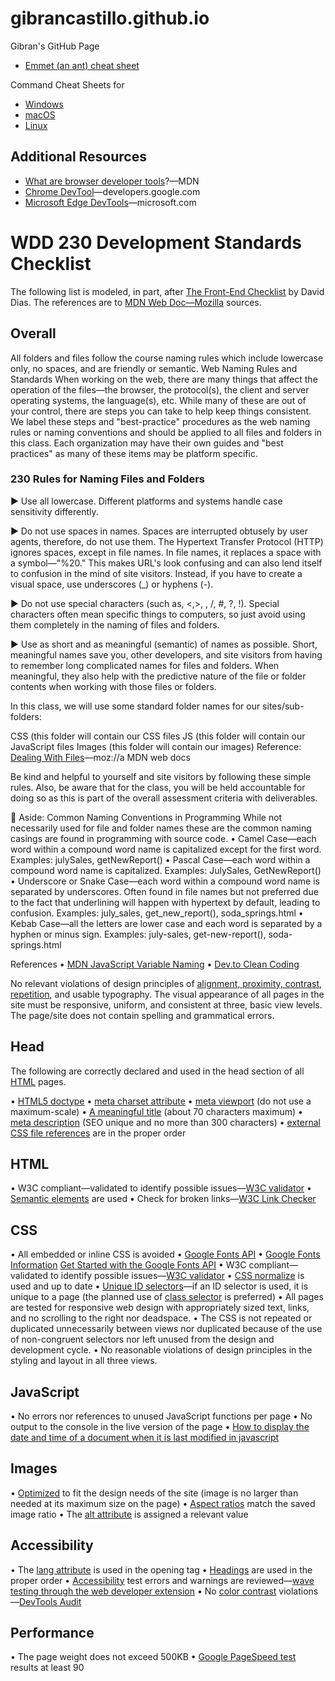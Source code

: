# gibrancastillo.github.io
Gibran's GitHub Page

- [Emmet (an ant) cheat sheet](https://docs.emmet.io/cheat-sheet/)

Command Cheat Sheets for 
- [Windows](https://code.visualstudio.com/shortcuts/keyboard-shortcuts-windows.pdf)
- [macOS](https://code.visualstudio.com/shortcuts/keyboard-shortcuts-macos.pdf)
- [Linux](https://code.visualstudio.com/shortcuts/keyboard-shortcuts-linux.pdf)


## Additional Resources
- [What are browser developer tools](https://developer.mozilla.org/en-US/docs/Learn/Common_questions/What_are_browser_developer_tools)?—MDN
- [Chrome DevTool](https://developers.google.com/web/tools/chrome-devtools)—developers.google.com 
- [Microsoft Edge DevTools](https://docs.microsoft.com/en-us/microsoft-edge/devtools-guide-chromium/beginners/html)—microsoft.com







# WDD 230 Development Standards Checklist
The following list is modeled, in part, after [The Front-End Checklist](https://frontendchecklist.io/) by David Dias.
The references are to [MDN Web Doc—Mozilla](https://developer.mozilla.org/en-US/) sources.

## Overall
All folders and files follow the course naming rules which include lowercase only, no spaces, and are friendly or semantic.
Web Naming Rules and Standards
When working on the web, there are many things that affect the operation of the files—the browser, the protocol(s), the client and server operating systems, the language(s), etc. While many of these are out of your control, there are steps you can take to help keep things consistent. We label these steps and "best-practice" procedures as the web naming rules or naming conventions and should be applied to all files and folders in this class. Each organization may have their own guides and "best practices" as many of these items may be platform specific.

### 230 Rules for Naming Files and Folders
► Use all lowercase. Different platforms and systems handle case sensitivity differently.

► Do not use spaces in names. Spaces are interrupted obtusely by user agents, therefore, do not use them. The Hypertext Transfer Protocol (HTTP) ignores spaces, except in file names. In file names, it replaces a space with a symbol—"%20." This makes URL's look confusing and can also lend itself to confusion in the mind of site visitors. Instead, if you have to create a visual space, use underscores (_) or hyphens (-).

► Do not use special characters (such as, <,>, \, /, #, ?, !). Special characters often mean specific things to computers, so just avoid using them completely in the naming of files and folders.

► Use as short and as meaningful (semantic) of names as possible. Short, meaningful names save you, other developers, and site visitors from having to remember long complicated names for files and folders. When meaningful, they also help with the predictive nature of the file or folder contents when working with those files or folders.

In this class, we will use some standard folder names for our sites/sub-folders:

CSS  (this folder will contain our CSS files
JS (this folder will contain our JavaScript files
Images (this folder will contain our images)
Reference: [Dealing With Files](https://developer.mozilla.org/en-US/docs/Learn/Getting_started_with_the_web/Dealing_with_files)—moz://a MDN web docs

Be kind and helpful to yourself and site visitors by following these simple rules. Also, be aware that for the class, you will be held accountable for doing so as this is part of the overall assessment criteria with deliverables.

🌮 Aside: Common Naming Conventions in Programming
  While not necessarily used for file and folder names these are the common naming casings are found in programming with source code. 
•  Camel Case—each word within a compound word name is capitalized except for the first word.  Examples: julySales, getNewReport()
•  Pascal Case—each word within a compound word name is capitalized.   Examples:  JulySales, GetNewReport()
•  Underscore or Snake Case—each word within a compound word name is separated by underscores. Often found in file names but not preferred due to the fact that underlining will happen with hypertext by default, leading to confusion. Examples: july_sales, get_new_report(), soda_springs.html
•  Kebab Case—all the letters are lower case and each word is separated by a hyphen or minus sign. Examples: july-sales, get-new-report(), soda-springs.html

References
• [MDN JavaScript Variable Naming](https://developer.mozilla.org/en-US/docs/MDN/Contribute/Guidelines/Code_guidelines/JavaScript#Variable_naming)
• [Dev.to Clean Coding](https://dev.to/danialmalik/a-beginner-s-guide-to-clean-code-part1-naming-conventions-139l)


No relevant violations of design principles of [alignment, proximity, contrast, repetition](https://byui.instructure.com/courses/10157/pages/w02-activity-design-principles), and usable typography.
The visual appearance of all pages in the site must be responsive, uniform, and consistent at three, basic view levels.
The page/site does not contain spelling and grammatical errors.


## Head
The following are correctly declared and used in the head section of all [HTML](https://developer.mozilla.org/en-US/docs/Web/HTML/Element/html) pages.

• [HTML5 doctype](https://developer.mozilla.org/en-US/docs/Glossary/Doctype)
• [meta charset attribute](https://developer.mozilla.org/en-US/docs/Web/HTML/Element/meta)
• [meta viewport](https://developer.mozilla.org/en-US/docs/Glossary/Viewport) (do not use a maximum-scale)
• [A meaningful title](https://developer.mozilla.org/en-US/docs/Web/HTML/Element/title?ref=frontendchecklist) (about 70 characters maximum)
• [meta description](https://developer.mozilla.org/en-US/docs/Learn/HTML/Introduction_to_HTML/The_head_metadata_in_HTML#Adding_an_author_and_description?ref=frontendchecklist) (SEO unique and no more than 300 characters)
• [external CSS file references](https://developer.mozilla.org/en-US/docs/Web/HTML/Element/link) are in the proper order

## HTML
• W3C compliant—validated to identify possible issues—[W3C validator](https://validator.w3.org/?ref=frontendchecklist)
• [Semantic elements](https://htmlreference.io/) are used
• Check for broken links—[W3C Link Checker](https://validator.w3.org/checklink?ref=frontendchecklist)

## CSS
• All embedded or inline CSS is avoided
• [Google Fonts API](https://fonts.google.com/)
• [Google Fonts Information](https://developers.google.com/fonts/)
[Get Started with the Google Fonts API](https://developers.google.com/fonts/docs/getting_started)
• W3C compliant—validated to identify possible issues—[W3C validator](https://jigsaw.w3.org/css-validator/)
• [CSS normalize](https://necolas.github.io/normalize.css/) is used and up to date
• [Unique ID selectors](https://developer.mozilla.org/en-US/docs/Web/CSS/ID_selectors)—if an ID selector is used, it is unique to a page (the planned use of [class selector](https://developer.mozilla.org/en-US/docs/Web/CSS/Class_selectors) is preferred)
• All pages are tested for responsive web design with appropriately sized text, links, and no scrolling to the right nor deadspace.
• The CSS is not repeated or duplicated unnecessarily between views nor duplicated because of the use of non-congruent selectors nor left unused from the design and development cycle.
• No reasonable violations of design principles in the styling and layout in all three views.

## JavaScript
• No errors nor references to unused JavaScript functions per page
• No output to the console in the live version of the page
• [How to display the date and time of a document when it is last modified in javascript](https://www.tutorialspoint.com/how-to-display-the-date-and-time-of-a-document-when-it-is-last-modified-in-javascript)

## Images
• [Optimized](https://developer.mozilla.org/en-US/docs/Learn/HTML/Multimedia_and_embedding/Images_in_HTML) to fit the design needs of the site (image is no larger than needed at its maximum size on the page)
• [Aspect ratios](https://web.dev/image-aspect-ratio/) match the saved image ratio
• The [alt attribute](https://developer.mozilla.org/en-US/docs/Web/HTML/Element/img) is assigned a relevant value

## Accessibility
• The [lang attribute](https://developer.mozilla.org/en-US/docs/Web/HTML/Global_attributes/lang) is used in the opening <html> tag
• [Headings](https://developer.mozilla.org/en-US/docs/Web/HTML/Element/Heading_Elements) are used in the proper order
• [Accessibility](https://developer.mozilla.org/en-US/docs/Web/Accessibility) test errors and warnings are reviewed—[wave testing through the web developer extension](https://wave.webaim.org/)
• No [color contrast](https://developer.mozilla.org/en-US/docs/Learn/Tools_and_testing/Cross_browser_testing/Accessibility#color_and_color_contrast) violations—[DevTools Audit](https://developer.chrome.com/docs/devtools/accessibility/reference/#contrast)

## Performance
• The page weight does not exceed 500KB
• [Google PageSpeed test](https://pagespeed.web.dev/?utm_source=psi&utm_medium=redirect) results at least 90
